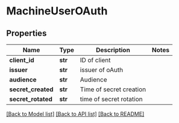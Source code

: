 # MachineUserOAuth

## Properties
Name | Type | Description | Notes
------------ | ------------- | ------------- | -------------
**client_id** | **str** | ID of client | 
**issuer** | **str** | issuer of oAuth | 
**audience** | **str** | Audience | 
**secret_created** | **str** | Time of secret creation | 
**secret_rotated** | **str** | time of secret rotation | 

[[Back to Model list]](../README.md#documentation-for-models) [[Back to API list]](../README.md#documentation-for-api-endpoints) [[Back to README]](../README.md)

